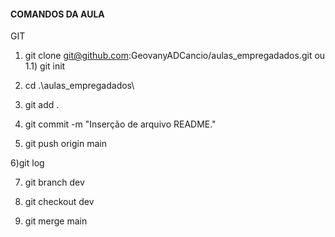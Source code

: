 #### COMANDOS DA AULA

GIT

1) git clone git@github.com:GeovanyADCancio/aulas_empregadados.git
ou
1.1) git init

2) cd .\aulas_empregadados\ 

3) git add .

4) git commit -m "Inserção de arquivo README."

5) git push origin main

6)git log

7) git branch dev

8) git checkout dev

9) git merge main

